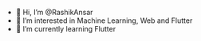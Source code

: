 - 👋 Hi, I’m @RashikAnsar
- 👀 I’m interested in Machine Learning, Web and Flutter
- 🌱 I’m currently learning Flutter

<!---
- 💞️ I’m looking to collaborate on ...
- 📫 How to reach me ...
--->
